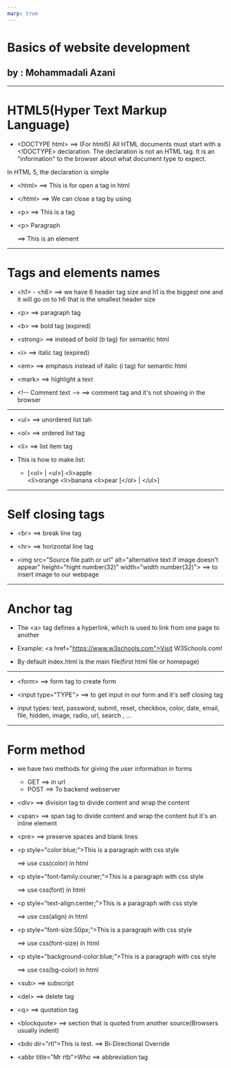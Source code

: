```yaml
---
marp: true
---
```


# Basics of website development

## **by : Mohammadali Azani**

---

# HTML5(Hyper Text Markup Language)

* \<DOCTYPE html> ==> (For html5) All HTML documents must start with a <!DOCTYPE> declaration. The declaration is not an HTML tag. It is an "information" to the browser about what document type to expect.

In HTML 5, the declaration is simple

* \<html> ==> This is for open a tag in html

* \</html> ==> We can close a tag by using </TAG-NAME>

* \<p> ==> This is a tag

* \<p> Paragraph </p> ==> This is an element

---

# Tags and elements names

* \<h1> - \<h6> ==> we have 6 header tag size and h1 is the biggest one and it will go on to h6 that is the smallest header size

* \<p> ==> paragraph tag

* \<b> ==> bold tag (expired)

* \<strong> ==> instead of bold (b tag) for semantic html

* \<i> ==> italic tag (expired)

* \<em> ==> emphasis instead of italic (i tag) for semantic html

* \<mark> ==> highlight a text

* \<!-- Comment text --> ==> comment tag and it's not showing in the browser

---

* \<ul> ==> unordered list tah

* \<ol> ==> ordered list tag

* \<li> ==> list item tag

* This is how to make list:
  * [\<ol> | \<ul>]
            \<li>apple</li>
            \<li>orange</li>
            \<li>banana</li>
            \<li>pear</li>
        [\</ol> | \</ul>]

---

# Self closing tags

* \<br> ==> break line tag

* \<hr> ==> horizontal line tag

* \<img src="Source file path or url" alt="alternative text if image doesn't appear" height="hight number(32)" width="width number(32)"> ==> to insert image to our webpage

---

# Anchor tag

* The \<a> tag defines a hyperlink, which is used to link from one page to another

* Example:  \<a href="https://www.w3schools.com">Visit W3Schools.com!</a>

* By default index.html is the main file(first html file or homepage)

---

* \<form> ==> form tag to create form

* \<input type="TYPE"> ==> to get input in our form and it's self closing tag

* input types: text, password, submit, reset, checkbox, color, date, email, file, hidden, image, radio, url, search , ...

---

# Form method

* we have two methods for giving the user information in forms
  * GET ==> in url
  * POST ==> To backend webserver
  
* \<div> ==> division tag to divide content and wrap the content
  
* \<span> ==> span tag to divide content and wrap the content but it's an inline element

* \<pre> ==> preserve spaces and blank lines

* \<p style="color:blue;">This is a paragraph with css style </p> ==> use css(color) in html

* \<p style="font-family:courier;">This is a paragraph with css style </p> ==> use css(font) in html

* \<p style="text-align:center;">This is a paragraph with css style </p> ==> use css(align) in html

* \<p style="font-size:50px;">This is a paragraph with css style </p> ==> use css(font-size) in html

* \<p style="background-color:blue;">This is a paragraph with css style </p> ==> use css(bg-color) in html

* \<sub> ==> subscript

* \<del> ==> delete tag

* \<q> ==> quotation tag

* \<blockquote> ==> section that is quoted from another source(Browsers usually indent)

* \<bdo dir="rtl">This is test.</bdo> ==> Bi-Directional Override

* \<abbr title="Mr rtb">Who</abbr> ==> abbreviation tag